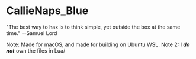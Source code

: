 # CallieNaps_Blue
"The best way to hax is to think simple, yet outside the box at the same time." --Samuel Lord

Note: Made for macOS, and made for building on Ubuntu WSL.
Note 2: I ***do not*** own the files in Lua/
